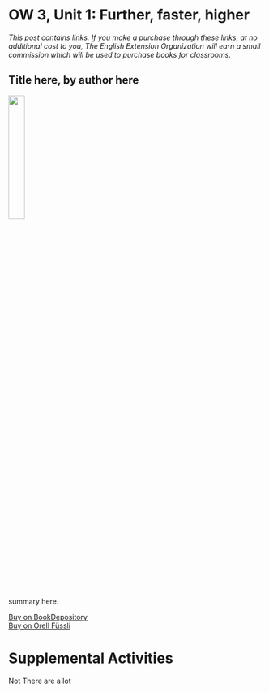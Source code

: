 # OW 3, Unit 1: Further, faster, higher
*This post contains links. If you make a purchase through these links, at no additional cost to you, The English Extension Organization will earn a small commission which will be used to purchase books for classrooms.*

## Title here, by author here

<img src="imgurlinkhere.png" width="25%" />

summary here.

<a href="bookdepository link here" rel="nofollow"> Buy on BookDepository</a>  
<a href="orell fussli link here" rel="nofollow">Buy on Orell Füssli</a> 
 
# Supplemental Activities

Not There are a lot 


<!--stackedit_data:
eyJoaXN0b3J5IjpbLTM4MjQ5NDU5MV19
-->